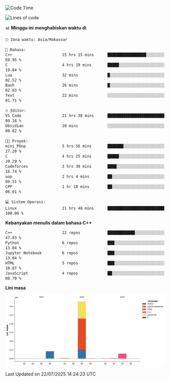 <!--START_SECTION:waka-->
![Code Time](http://img.shields.io/badge/Code%20Time-367%20hrs%2052%20mins-blue)

![Lines of code](https://img.shields.io/badge/Sejak%20Hello%20World%20aku%20telah%20menulis-2.0%20million%20baris%20kode-blue)

📊 **Minggu ini menghabiskan waktu di** 

```text
🕑︎ Zona waktu: Asia/Makassar

💬 Bahasa: 
C++                      15 hrs 15 mins      █████████████████░░░░░░░░   69.95 % 
C                        4 hrs 19 mins       █████░░░░░░░░░░░░░░░░░░░░   19.84 % 
Lua                      32 mins             █░░░░░░░░░░░░░░░░░░░░░░░░   02.52 % 
Bash                     26 mins             █░░░░░░░░░░░░░░░░░░░░░░░░   02.03 % 
Text                     22 mins             ░░░░░░░░░░░░░░░░░░░░░░░░░   01.71 % 

🔥 Editor: 
VS Code                  21 hrs 38 mins      █████████████████████████   99.18 % 
Obsidian                 10 mins             ░░░░░░░░░░░░░░░░░░░░░░░░░   00.82 % 

🐱‍💻 Proyek: 
mini_POop                5 hrs 56 mins       ███████░░░░░░░░░░░░░░░░░░   27.20 % 
C                        4 hrs 25 mins       █████░░░░░░░░░░░░░░░░░░░░   20.29 % 
Codeforces               3 hrs 39 mins       ████░░░░░░░░░░░░░░░░░░░░░   16.74 % 
oop                      2 hrs 4 mins        ██░░░░░░░░░░░░░░░░░░░░░░░   09.51 % 
CPP                      1 hr 18 mins        ██░░░░░░░░░░░░░░░░░░░░░░░   06.01 % 

💻 Sistem Operasi: 
Linux                    21 hrs 48 mins      █████████████████████████   100.00 % 
```

**Kebanyakan menulis dalam bahasa C++** 

```text
C++                      22 repos            ████████████░░░░░░░░░░░░░   47.83 % 
Python                   6 repos             ███░░░░░░░░░░░░░░░░░░░░░░   13.04 % 
Jupyter Notebook         6 repos             ███░░░░░░░░░░░░░░░░░░░░░░   13.04 % 
HTML                     5 repos             ███░░░░░░░░░░░░░░░░░░░░░░   10.87 % 
JavaScript               4 repos             ██░░░░░░░░░░░░░░░░░░░░░░░   08.70 % 
```



**Lini masa**

![Lines of Code chart](https://raw.githubusercontent.com/yusuf601/yusuf601/main/assets/bar_graph.png)


 Last Updated on 22/07/2025 14:24:23 UTC
<!--END_SECTION:waka-->

